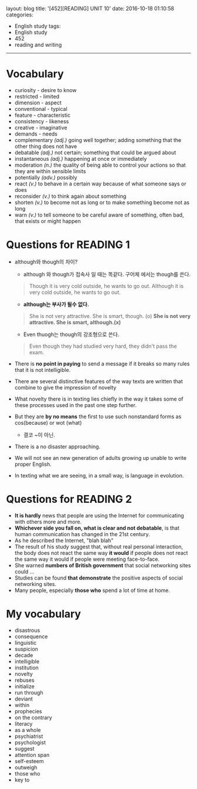 layout: blog
title: '[452][READING] UNIT 10'
date: 2016-10-18 01:10:58
categories: 
- English study
tags:
- English study
- 452
- reading and writing
---

# Vocabulary
* curiosity - desire to know
* restricted - limited
* dimension - aspect
* conventional - typical
* feature - characteristic
* consistency - likeness
* creative - imaginative
* demands - needs
* complementary *(adj.)* going well together; adding something that the other thing does not have
* debatable *(adj.)* not certain; something that could be argued about
* instantaneous *(adj.)* happening at once or immediately
* moderation *(n.)* the quality of being able to control your actions so that they are within sensible limits
* potentially *(adv.)* possibly
* react *(v.)* to behave in a certain way because of what someone says or does
* reconsider *(v.)* to think again about something
* shorten *(v.)* to become not as long or to make something become not as long
* warn *(v.)* to tell someone to be careful aware of something, often bad, that exists or might happen

# Questions for READING 1
* although와 though의 차이?
    * although 와 though가 접속사 일 때는 똑같다. 구어체 에서는 though를 쓴다.
    > Though it is very cold outside, he wants to go out.
    > Although it is very cold outside, he wants to go out.
    * **although는 부사가 될수 없다.** 
    > She is not very attractive. She is smart, though. (o)
    > **She is not very attractive. She is smart, although.(x)**
    * Even thuogh는 though의 강조형으로 쓴다.
    > Even though they had studied very hard, they didn't pass the exam.
    
* There is **no point in paying** to send a message if it breaks so many rules that it is not intelligible.
* There are several distinctive features of the way texts are written that combine to give the impression of novelty
* What novelty there is in texting lies chiefly in the way it takes some of these processes used in the past one step further.
* But they are **by no means** the first to use such nonstandard forms as cos(because) or wot (what)
    * 결코 ~이 아닌. 
* There is a no disaster approaching.
* We will not see an new generation of adults growing up unable to write proper English.
* In texting what we are seeing, in a small way, is language in evolution.

# Questions for READING 2
* **It is hardly** news that people are using the Internet for communicating with others more and more.
* **Whichever side you fall on, what is clear and not debatable**, is that human communication has changed in the 21st century.
* As he described the Internet, "blah blah" 
* The result of his study suggest that, without real personal interaction, the body does not react the same way **it would** if people does not react the same way it would if people were meeting face-to-face.
* She warned **numbers of British government** that social networking sites could ...
* Studies can be found **that demonstrate** the positive aspects of social networking sites.
* Many people, especially **those who** spend a lot of time at home.

# My vocabulary
* disastrous
* consequence
* linguistic
* suspicion
* decade
* intelligible
* institution
* novelty
* rebuses
* initialize
* run through
* deviant
* within
* prophecies
* on the contrary
* literacy
* as a whole
* psychiatrist
* psychologist
* suggest
* attention span
* self-esteem
* outweigh
* those who
* key to
